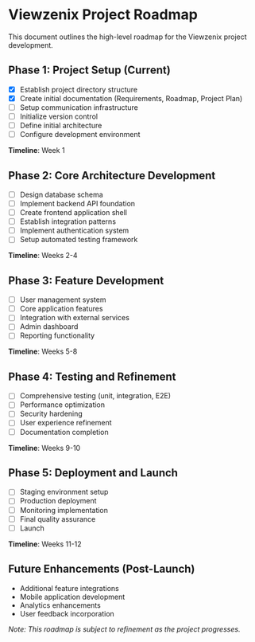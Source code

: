 # Viewzenix Project Roadmap

This document outlines the high-level roadmap for the Viewzenix project development.

## Phase 1: Project Setup (Current)
- [x] Establish project directory structure
- [x] Create initial documentation (Requirements, Roadmap, Project Plan)
- [ ] Setup communication infrastructure
- [ ] Initialize version control
- [ ] Define initial architecture
- [ ] Configure development environment

**Timeline**: Week 1

## Phase 2: Core Architecture Development
- [ ] Design database schema
- [ ] Implement backend API foundation
- [ ] Create frontend application shell
- [ ] Establish integration patterns
- [ ] Implement authentication system
- [ ] Setup automated testing framework

**Timeline**: Weeks 2-4

## Phase 3: Feature Development
- [ ] User management system
- [ ] Core application features
- [ ] Integration with external services
- [ ] Admin dashboard
- [ ] Reporting functionality

**Timeline**: Weeks 5-8

## Phase 4: Testing and Refinement
- [ ] Comprehensive testing (unit, integration, E2E)
- [ ] Performance optimization
- [ ] Security hardening
- [ ] User experience refinement
- [ ] Documentation completion

**Timeline**: Weeks 9-10

## Phase 5: Deployment and Launch
- [ ] Staging environment setup
- [ ] Production deployment
- [ ] Monitoring implementation
- [ ] Final quality assurance
- [ ] Launch

**Timeline**: Weeks 11-12

## Future Enhancements (Post-Launch)
- Additional feature integrations
- Mobile application development
- Analytics enhancements
- User feedback incorporation

*Note: This roadmap is subject to refinement as the project progresses.* 